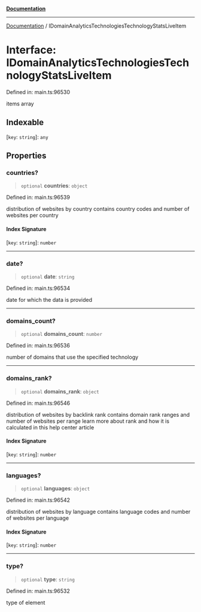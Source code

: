 [**Documentation**](../README.md)

***

[Documentation](../README.md) / IDomainAnalyticsTechnologiesTechnologyStatsLiveItem

# Interface: IDomainAnalyticsTechnologiesTechnologyStatsLiveItem

Defined in: main.ts:96530

items array

## Indexable

\[`key`: `string`\]: `any`

## Properties

### countries?

> `optional` **countries**: `object`

Defined in: main.ts:96539

distribution of websites by country
contains country codes and number of websites per country

#### Index Signature

\[`key`: `string`\]: `number`

***

### date?

> `optional` **date**: `string`

Defined in: main.ts:96534

date for which the data is provided

***

### domains\_count?

> `optional` **domains\_count**: `number`

Defined in: main.ts:96536

number of domains that use the specified technology

***

### domains\_rank?

> `optional` **domains\_rank**: `object`

Defined in: main.ts:96546

distribution of websites by backlink rank
contains domain rank ranges and number of websites per range
learn more about rank and how it is calculated in this help center article

#### Index Signature

\[`key`: `string`\]: `number`

***

### languages?

> `optional` **languages**: `object`

Defined in: main.ts:96542

distribution of websites by language
contains language codes and number of websites per language

#### Index Signature

\[`key`: `string`\]: `number`

***

### type?

> `optional` **type**: `string`

Defined in: main.ts:96532

type of element
